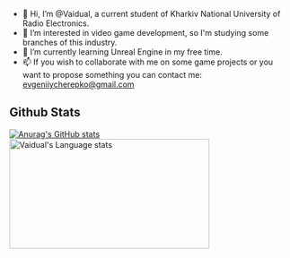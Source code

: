- 👋 Hi, I’m @Vaidual, a current student of Kharkiv National University of Radio Electronics.
- 👀 I’m interested in video game development, so I'm studying some branches of this industry.
- 🌱 I’m currently learning Unreal Engine in my free time.
- 📫 If you wish to collaborate with me on some game projects or you want to propose something you can contact me: evgeniiycherepko@gmail.com

## Github Stats
[![Anurag's GitHub stats](https://github-readme-stats.vercel.app/api?username=Vaidual&show_icons=true&theme=material-palenight)](https://github.com/anuraghazra/github-readme-stats)
<img height=196 width=356 src="https://github-readme-stats.vercel.app/api/top-langs/?username=Vaidual&layout=compact&theme=material-palenight" alt="Vaidual's Language stats" />
<!---
Vaidual/Vaidual is a ✨ special ✨ repository because its `README.md` (this file) appears on your GitHub profile.
You can click the Preview link to take a look at your changes.
--->
